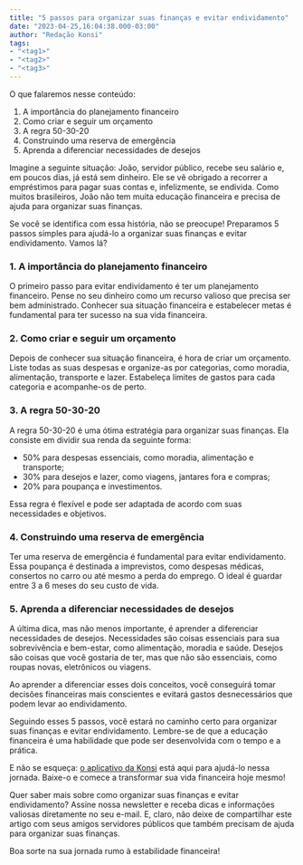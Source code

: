 ```yaml
---
title: "5 passos para organizar suas finanças e evitar endividamento"
date: "2023-04-25,16:04:38.000-03:00"
author: "Redação Konsi"
tags:
- "<tag1>"
- "<tag2>"
- "<tag3>"
---
```


<p>O que falaremos nesse conteúdo:</p><ol><li>A importância do planejamento financeiro</li><li>Como criar e seguir um orçamento</li><li>A regra 50-30-20</li><li>Construindo uma reserva de emergência</li><li>Aprenda a diferenciar necessidades de desejos</li></ol><p>Imagine a seguinte situação: João, servidor público, recebe seu salário e, em poucos dias, já está sem dinheiro. Ele se vê obrigado a recorrer a empréstimos para pagar suas contas e, infelizmente, se endivida. Como muitos brasileiros, João não tem muita educação financeira e precisa de ajuda para organizar suas finanças.</p><p>Se você se identifica com essa história, não se preocupe! Preparamos 5 passos simples para ajudá-lo a organizar suas finanças e evitar endividamento. Vamos lá?</p><h3 id="1-a-import%C3%A2ncia-do-planejamento-financeiro">1. A importância do planejamento financeiro</h3><p>O primeiro passo para evitar endividamento é ter um planejamento financeiro. Pense no seu dinheiro como um recurso valioso que precisa ser bem administrado. Conhecer sua situação financeira e estabelecer metas é fundamental para ter sucesso na sua vida financeira.</p><h3 id="2-como-criar-e-seguir-um-or%C3%A7amento">2. Como criar e seguir um orçamento</h3><p>Depois de conhecer sua situação financeira, é hora de criar um orçamento. Liste todas as suas despesas e organize-as por categorias, como moradia, alimentação, transporte e lazer. Estabeleça limites de gastos para cada categoria e acompanhe-os de perto.</p><h3 id="3-a-regra-50-30-20">3. A regra 50-30-20</h3><p>A regra 50-30-20 é uma ótima estratégia para organizar suas finanças. Ela consiste em dividir sua renda da seguinte forma:</p><ul><li>50% para despesas essenciais, como moradia, alimentação e transporte;</li><li>30% para desejos e lazer, como viagens, jantares fora e compras;</li><li>20% para poupança e investimentos.</li></ul><p>Essa regra é flexível e pode ser adaptada de acordo com suas necessidades e objetivos.</p><h3 id="4-construindo-uma-reserva-de-emerg%C3%AAncia">4. Construindo uma reserva de emergência</h3><p>Ter uma reserva de emergência é fundamental para evitar endividamento. Essa poupança é destinada a imprevistos, como despesas médicas, consertos no carro ou até mesmo a perda do emprego. O ideal é guardar entre 3 a 6 meses do seu custo de vida.</p><h3 id="5-aprenda-a-diferenciar-necessidades-de-desejos">5. Aprenda a diferenciar necessidades de desejos</h3><p>A última dica, mas não menos importante, é aprender a diferenciar necessidades de desejos. Necessidades são coisas essenciais para sua sobrevivência e bem-estar, como alimentação, moradia e saúde. Desejos são coisas que você gostaria de ter, mas que não são essenciais, como roupas novas, eletrônicos ou viagens.</p><p>Ao aprender a diferenciar esses dois conceitos, você conseguirá tomar decisões financeiras mais conscientes e evitará gastos desnecessários que podem levar ao endividamento.</p><p>Seguindo esses 5 passos, você estará no caminho certo para organizar suas finanças e evitar endividamento. Lembre-se de que a educação financeira é uma habilidade que pode ser desenvolvida com o tempo e a prática.</p><p>E não se esqueça: <a href="https://q2kj.adj.st/?adj_t=1075aqga&amp;adj_campaign=site&amp;adj_adgroup=blog&amp;adj_creative=5-passos-para-organizar-suas-financas-e-evitar-endividamento">o aplicativo da Konsi</a> está aqui para ajudá-lo nessa jornada. Baixe-o e comece a transformar sua vida financeira hoje mesmo!</p><p>Quer saber mais sobre como organizar suas finanças e evitar endividamento? Assine nossa newsletter e receba dicas e informações valiosas diretamente no seu e-mail. E, claro, não deixe de compartilhar este artigo com seus amigos servidores públicos que também precisam de ajuda para organizar suas finanças.</p><p>Boa sorte na sua jornada rumo à estabilidade financeira!</p>
